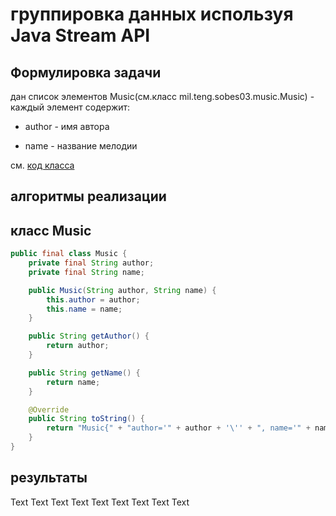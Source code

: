# группировка данных используя Java Stream API

## Формулировка задачи

дан список элементов Music(см.класс mil.teng.sobes03.music.Music) - каждый
элемент содержит:

- author - имя автора

- name - название мелодии

см. [код класса](#data-class-music)

## алгоритмы реализации

## <a id="data-class-music" /> класс Music

```java
public final class Music {
    private final String author;
    private final String name;

    public Music(String author, String name) {
        this.author = author;
        this.name = name;
    }

    public String getAuthor() {
        return author;
    }

    public String getName() {
        return name;
    }

    @Override
    public String toString() {
        return "Music{" + "author='" + author + '\'' + ", name='" + name + '\'' + '}';
    }
}
```

## результаты

Text Text Text Text Text Text Text Text Text 
